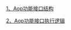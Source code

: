 [1、Aop功能接口结构](https://github.com/chenxuzhang/note/blob/main/Spring/aop/%E5%9B%BE%E7%89%87/Aop%E5%8A%9F%E8%83%BD%E6%8E%A5%E5%8F%A3%E7%BB%93%E6%9E%84.md)

[2、Aop功能接口执行逻辑](https://github.com/chenxuzhang/note/blob/main/Spring/aop/%E5%9B%BE%E7%89%87/Aop%E5%8A%9F%E8%83%BD%E6%8E%A5%E5%8F%A3%E9%80%BB%E8%BE%91%E6%B5%81%E7%A8%8B%E5%9B%BE.md)
